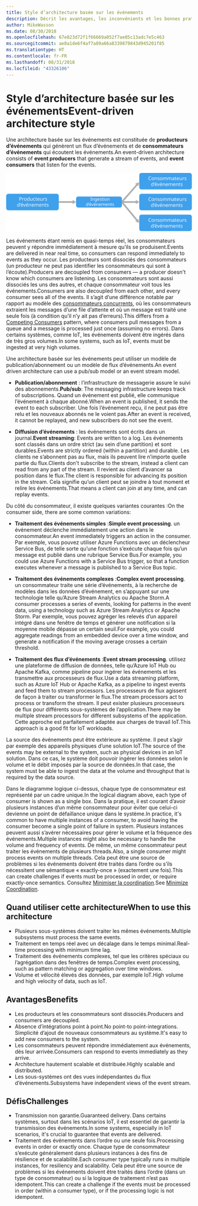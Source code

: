 ```yaml
---
title: Style d’architecture basée sur les événements
description: Décrit les avantages, les inconvénients et les bonnes pratiques pour les architectures basées sur les événements et les architectures IoT sur Azure
author: MikeWasson
ms.date: 08/30/2018
ms.openlocfilehash: 67e823d72f1f66669a052f7ae05c13adc7e5c463
ms.sourcegitcommit: ae8a1de6f4af7a89a66a8339879843d945201f85
ms.translationtype: HT
ms.contentlocale: fr-FR
ms.lasthandoff: 08/31/2018
ms.locfileid: "43326106"
---
```

# <a name="event-driven-architecture-style"></a><span data-ttu-id="8c1c5-103">Style d’architecture basée sur les événements</span><span class="sxs-lookup"><span data-stu-id="8c1c5-103">Event-driven architecture style</span></span>

<span data-ttu-id="8c1c5-104">Une architecture basée sur les événements est constituée de **producteurs d’événements** qui génèrent un flux d’événements et de **consommateurs d’événements** qui écoutent les événements.</span><span class="sxs-lookup"><span data-stu-id="8c1c5-104">An event-driven architecture consists of **event producers** that generate a stream of events, and **event consumers** that listen for the events.</span></span> 

![](./images/event-driven.svg)

<span data-ttu-id="8c1c5-105">Les événements étant remis en quasi-temps réel, les consommateurs peuvent y répondre immédiatement à mesure qu’ils se produisent.</span><span class="sxs-lookup"><span data-stu-id="8c1c5-105">Events are delivered in near real time, so consumers can respond immediately to events as they occur.</span></span> <span data-ttu-id="8c1c5-106">Les producteurs sont dissociés des consommateurs (un producteur ne peut pas identifier les consommateurs qui sont à l’écoute).</span><span class="sxs-lookup"><span data-stu-id="8c1c5-106">Producers are decoupled from consumers &mdash; a producer doesn't know which consumers are listening.</span></span> <span data-ttu-id="8c1c5-107">Les consommateurs sont aussi dissociés les uns des autres, et chaque consommateur voit tous les événements.</span><span class="sxs-lookup"><span data-stu-id="8c1c5-107">Consumers are also decoupled from each other, and every consumer sees all of the events.</span></span> <span data-ttu-id="8c1c5-108">Il s’agit d’une différence notable par rapport au modèle des [consommateurs concurrents][competing-consumers], où les consommateurs extraient les messages d’une file d’attente et où un message est traité une seule fois (à condition qu’il n’y ait pas d’erreurs).</span><span class="sxs-lookup"><span data-stu-id="8c1c5-108">This differs from a [Competing Consumers][competing-consumers] pattern, where consumers pull messages from a queue and a message is processed just once (assuming no errors).</span></span> <span data-ttu-id="8c1c5-109">Dans certains systèmes, comme IoT, les événements doivent être ingérés dans de très gros volumes.</span><span class="sxs-lookup"><span data-stu-id="8c1c5-109">In some systems, such as IoT, events must be ingested at very high volumes.</span></span>

<span data-ttu-id="8c1c5-110">Une architecture basée sur les événements peut utiliser un modèle de publication/abonnement ou un modèle de flux d’événements.</span><span class="sxs-lookup"><span data-stu-id="8c1c5-110">An event driven architecture can use a pub/sub model or an event stream model.</span></span> 

- <span data-ttu-id="8c1c5-111">**Publication/abonnement** : l’infrastructure de messagerie assure le suivi des abonnements.</span><span class="sxs-lookup"><span data-stu-id="8c1c5-111">**Pub/sub**: The messaging infrastructure keeps track of subscriptions.</span></span> <span data-ttu-id="8c1c5-112">Quand un événement est publié, elle communique l’événement à chaque abonné.</span><span class="sxs-lookup"><span data-stu-id="8c1c5-112">When an event is published, it sends the event to each subscriber.</span></span> <span data-ttu-id="8c1c5-113">Une fois l’événement reçu, il ne peut pas être relu et les nouveaux abonnés ne le voient pas.</span><span class="sxs-lookup"><span data-stu-id="8c1c5-113">After an event is received, it cannot be replayed, and new subscribers do not see the event.</span></span> 

- <span data-ttu-id="8c1c5-114">**Diffusion d’événements** : les événements sont écrits dans un journal.</span><span class="sxs-lookup"><span data-stu-id="8c1c5-114">**Event streaming**: Events are written to a log.</span></span> <span data-ttu-id="8c1c5-115">Les événements sont classés dans un ordre strict (au sein d’une partition) et sont durables.</span><span class="sxs-lookup"><span data-stu-id="8c1c5-115">Events are strictly ordered (within a partition) and durable.</span></span> <span data-ttu-id="8c1c5-116">Les clients ne s’abonnent pas au flux, mais ils peuvent lire n’importe quelle partie du flux.</span><span class="sxs-lookup"><span data-stu-id="8c1c5-116">Clients don't subscribe to the stream, instead a client can read from any part of the stream.</span></span> <span data-ttu-id="8c1c5-117">Il revient au client d’avancer sa position dans le flux.</span><span class="sxs-lookup"><span data-stu-id="8c1c5-117">The client is responsible for advancing its position in the stream.</span></span> <span data-ttu-id="8c1c5-118">Cela signifie qu’un client peut se joindre à tout moment et relire les événements.</span><span class="sxs-lookup"><span data-stu-id="8c1c5-118">That means a client can join at any time, and can replay events.</span></span>

<span data-ttu-id="8c1c5-119">Du côté du consommateur, il existe quelques variantes courantes :</span><span class="sxs-lookup"><span data-stu-id="8c1c5-119">On the consumer side, there are some common variations:</span></span>

- <span data-ttu-id="8c1c5-120">**Traitement des événements simples** :</span><span class="sxs-lookup"><span data-stu-id="8c1c5-120">**Simple event processing**.</span></span> <span data-ttu-id="8c1c5-121">un événement déclenche immédiatement une action dans le consommateur.</span><span class="sxs-lookup"><span data-stu-id="8c1c5-121">An event immediately triggers an action in the consumer.</span></span> <span data-ttu-id="8c1c5-122">Par exemple, vous pouvez utiliser Azure Functions avec un déclencheur Service Bus, de telle sorte qu’une fonction s’exécute chaque fois qu’un message est publié dans une rubrique Service Bus.</span><span class="sxs-lookup"><span data-stu-id="8c1c5-122">For example, you could use Azure Functions with a Service Bus trigger, so that a function executes whenever a message is published to a Service Bus topic.</span></span>

- <span data-ttu-id="8c1c5-123">**Traitement des événements complexes** :</span><span class="sxs-lookup"><span data-stu-id="8c1c5-123">**Complex event processing**.</span></span> <span data-ttu-id="8c1c5-124">un consommateur traite une série d’événements, à la recherche de modèles dans les données d’événement, en s’appuyant sur une technologie telle qu’Azure Stream Analytics ou Apache Storm.</span><span class="sxs-lookup"><span data-stu-id="8c1c5-124">A consumer processes a series of events, looking for patterns in the event data, using a technology such as Azure Stream Analytics or Apache Storm.</span></span> <span data-ttu-id="8c1c5-125">Par exemple, vous pouvez agréger les relevés d’un appareil intégré dans une fenêtre de temps et générer une notification si la moyenne mobile dépasse un certain seuil.</span><span class="sxs-lookup"><span data-stu-id="8c1c5-125">For example, you could aggregate readings from an embedded device over a time window, and generate a notification if the moving average crosses a certain threshold.</span></span> 

- <span data-ttu-id="8c1c5-126">**Traitement des flux d’événements** :</span><span class="sxs-lookup"><span data-stu-id="8c1c5-126">**Event stream processing**.</span></span> <span data-ttu-id="8c1c5-127">utilisez une plateforme de diffusion de données, telle qu’Azure IoT Hub ou Apache Kafka, comme pipeline pour ingérer les événements et les transmettre aux processeurs de flux.</span><span class="sxs-lookup"><span data-stu-id="8c1c5-127">Use a data streaming platform, such as Azure IoT Hub or Apache Kafka, as a pipeline to ingest events and feed them to stream processors.</span></span> <span data-ttu-id="8c1c5-128">Les processeurs de flux agissent de façon à traiter ou transformer le flux.</span><span class="sxs-lookup"><span data-stu-id="8c1c5-128">The stream processors act to process or transform the stream.</span></span> <span data-ttu-id="8c1c5-129">Il peut exister plusieurs processeurs de flux pour différents sous-systèmes de l’application.</span><span class="sxs-lookup"><span data-stu-id="8c1c5-129">There may be multiple stream processors for different subsystems of the application.</span></span> <span data-ttu-id="8c1c5-130">Cette approche est parfaitement adaptée aux charges de travail IoT.</span><span class="sxs-lookup"><span data-stu-id="8c1c5-130">This approach is a good fit for IoT workloads.</span></span>

<span data-ttu-id="8c1c5-131">La source des événements peut être extérieure au système. Il peut s’agir par exemple des appareils physiques d’une solution IoT.</span><span class="sxs-lookup"><span data-stu-id="8c1c5-131">The source of the events may be external to the system, such as physical devices in an IoT solution.</span></span> <span data-ttu-id="8c1c5-132">Dans ce cas, le système doit pouvoir ingérer les données selon le volume et le débit imposés par la source de données.</span><span class="sxs-lookup"><span data-stu-id="8c1c5-132">In that case, the system must be able to ingest the data at the volume and throughput that is required by the data source.</span></span>

<span data-ttu-id="8c1c5-133">Dans le diagramme logique ci-dessus, chaque type de consommateur est représenté par un cadre unique.</span><span class="sxs-lookup"><span data-stu-id="8c1c5-133">In the logical diagram above, each type of consumer is shown as a single box.</span></span> <span data-ttu-id="8c1c5-134">Dans la pratique, il est courant d’avoir plusieurs instances d’un même consommateur pour éviter que celui-ci devienne un point de défaillance unique dans le système.</span><span class="sxs-lookup"><span data-stu-id="8c1c5-134">In practice, it's common to have multiple instances of a consumer, to avoid having the consumer become a single point of failure in system.</span></span> <span data-ttu-id="8c1c5-135">Plusieurs instances peuvent aussi s’avérer nécessaires pour gérer le volume et la fréquence des événements.</span><span class="sxs-lookup"><span data-stu-id="8c1c5-135">Multiple instances might also be necessary to handle the volume and frequency of events.</span></span> <span data-ttu-id="8c1c5-136">De même, un même consommateur peut traiter les événements de plusieurs threads.</span><span class="sxs-lookup"><span data-stu-id="8c1c5-136">Also, a single consumer might process events on multiple threads.</span></span> <span data-ttu-id="8c1c5-137">Cela peut être une source de problèmes si les événements doivent être traités dans l’ordre ou s’ils nécessitent une sémantique « exactly-once » (exactement une fois).</span><span class="sxs-lookup"><span data-stu-id="8c1c5-137">This can create challenges if events must be processed in order, or require exactly-once semantics.</span></span> <span data-ttu-id="8c1c5-138">Consultez [Minimiser la coordination][minimize-coordination].</span><span class="sxs-lookup"><span data-stu-id="8c1c5-138">See [Minimize Coordination][minimize-coordination].</span></span> 

## <a name="when-to-use-this-architecture"></a><span data-ttu-id="8c1c5-139">Quand utiliser cette architecture</span><span class="sxs-lookup"><span data-stu-id="8c1c5-139">When to use this architecture</span></span>

- <span data-ttu-id="8c1c5-140">Plusieurs sous-systèmes doivent traiter les mêmes événements.</span><span class="sxs-lookup"><span data-stu-id="8c1c5-140">Multiple subsystems must process the same events.</span></span> 
- <span data-ttu-id="8c1c5-141">Traitement en temps réel avec un décalage dans le temps minimal.</span><span class="sxs-lookup"><span data-stu-id="8c1c5-141">Real-time processing with minimum time lag.</span></span>
- <span data-ttu-id="8c1c5-142">Traitement des événements complexes, tel que les critères spéciaux ou l’agrégation dans des fenêtres de temps.</span><span class="sxs-lookup"><span data-stu-id="8c1c5-142">Complex event processing, such as pattern matching or aggregation over time windows.</span></span>
- <span data-ttu-id="8c1c5-143">Volume et vélocité élevés des données, par exemple IoT.</span><span class="sxs-lookup"><span data-stu-id="8c1c5-143">High volume and high velocity of data, such as IoT.</span></span>

## <a name="benefits"></a><span data-ttu-id="8c1c5-144">Avantages</span><span class="sxs-lookup"><span data-stu-id="8c1c5-144">Benefits</span></span>

- <span data-ttu-id="8c1c5-145">Les producteurs et les consommateurs sont dissociés.</span><span class="sxs-lookup"><span data-stu-id="8c1c5-145">Producers and consumers are decoupled.</span></span>
- <span data-ttu-id="8c1c5-146">Absence d’intégrations point à point.</span><span class="sxs-lookup"><span data-stu-id="8c1c5-146">No point-to point-integrations.</span></span> <span data-ttu-id="8c1c5-147">Simplicité d’ajout de nouveaux consommateurs au système.</span><span class="sxs-lookup"><span data-stu-id="8c1c5-147">It's easy to add new consumers to the system.</span></span>
- <span data-ttu-id="8c1c5-148">Les consommateurs peuvent répondre immédiatement aux événements, dès leur arrivée.</span><span class="sxs-lookup"><span data-stu-id="8c1c5-148">Consumers can respond to events immediately as they arrive.</span></span> 
- <span data-ttu-id="8c1c5-149">Architecture hautement scalable et distribuée.</span><span class="sxs-lookup"><span data-stu-id="8c1c5-149">Highly scalable and distributed.</span></span> 
- <span data-ttu-id="8c1c5-150">Les sous-systèmes ont des vues indépendantes du flux d’événements.</span><span class="sxs-lookup"><span data-stu-id="8c1c5-150">Subsystems have independent views of the event stream.</span></span>

## <a name="challenges"></a><span data-ttu-id="8c1c5-151">Défis</span><span class="sxs-lookup"><span data-stu-id="8c1c5-151">Challenges</span></span>

- <span data-ttu-id="8c1c5-152">Transmission non garantie.</span><span class="sxs-lookup"><span data-stu-id="8c1c5-152">Guaranteed delivery.</span></span> <span data-ttu-id="8c1c5-153">Dans certains systèmes, surtout dans les scénarios IoT, il est essentiel de garantir la transmission des événements.</span><span class="sxs-lookup"><span data-stu-id="8c1c5-153">In some systems, especially in IoT scenarios, it's crucial to guarantee that events are delivered.</span></span>
- <span data-ttu-id="8c1c5-154">Traitement des événements dans l’ordre ou une seule fois.</span><span class="sxs-lookup"><span data-stu-id="8c1c5-154">Processing events in order or exactly once.</span></span> <span data-ttu-id="8c1c5-155">Chaque type de consommateur s’exécute généralement dans plusieurs instances à des fins de résilience et de scalabilité.</span><span class="sxs-lookup"><span data-stu-id="8c1c5-155">Each consumer type typically runs in multiple instances, for resiliency and scalability.</span></span> <span data-ttu-id="8c1c5-156">Cela peut être une source de problèmes si les événements doivent être traités dans l’ordre (dans un type de consommateur) ou si la logique de traitement n’est pas idempotent.</span><span class="sxs-lookup"><span data-stu-id="8c1c5-156">This can create a challenge if the events must be processed in order (within a consumer type), or if the processing logic is not idempotent.</span></span>

 <!-- links -->

[competing-consumers]: ../../patterns/competing-consumers.md
[minimize-coordination]: ../design-principles/minimize-coordination.md


